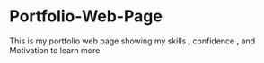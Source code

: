 # Portfolio-Web-Page
This is my portfolio web page showing my skills , confidence , and Motivation to learn more
